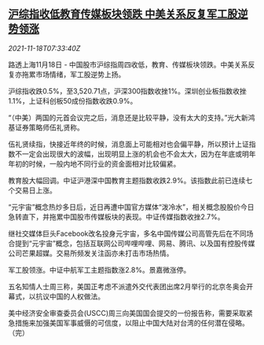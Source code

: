 <!--1637222462000-->
[沪综指收低教育传媒板块领跌 中美关系反复军工股逆势领涨](https://cn.reuters.com/article/china-stock-close-1118-thur-idCNKBS2I30JP)
------

<div><i>2021-11-18T07:33:40Z</i></div><p>路透上海11月18日 - 中国股市沪综指周四收低，教育、传媒板块领跌。中美关系反复亦拖累市场情绪，军工股逆势上扬。</p><p>沪综指收跌0.5%，至3,520.71点，沪深300指数收挫1%。深圳创业板指数收挫1.1%，上证科创板50成份指数收跌0.9%。</p><p>“（中美）两国的元首会议完之后，消息还是比较平静，没有太大的支持。”光大新鸿基证券策略师伍礼贤称。</p><p>伍礼贤续指，快接近年终的时候，消息面上可能相对也会偏平静，所以预计上证指数不一定会出现很大的波幅，出现明显上涨的机会也不会太大，因为在年底或明年年初的时候，一般内地不同行业的资金面相对比较偏紧。</p><p>教育股大幅回调。中证沪港深中国教育主题指数收跌2.9%。该指数此前已连续七个交易日上涨。</p><p>“元宇宙”概念热炒多日后，近日再遭中国官方媒体“泼冷水”，相关概念股股价今日急转直下，并拖累中国股市传媒板块的表现。中证传媒指数收挫2.7%。</p><p>继社交媒体巨头Facebook改名投身元宇宙，多名中国传媒公司高管先后在不同场合提到“元宇宙”概念，包括互联网公司哔哩哔哩、网易、腾讯、以及国有控股传媒公司芒果超媒。交易所频发关注函亦未打击市场热情。</p><p>军工股领涨。中证中航军工主题指数涨2.8%。景嘉微涨停。</p><p>五名知情人士周三称，美国正考虑不派遣外交代表团出席2月举行的北京冬奥会开幕式，以抗议中国的人权做法。</p><p>美中经济安全审查委员会(USCC)周三向美国国会提交的一份报告称，需要采取紧急措施来加强美国军事威慑的可信度，以阻止中国大陆对台湾的任何潜在侵略。（完）</p>
